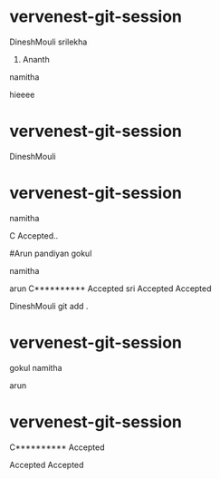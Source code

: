 # vervenest-git-session

DineshMouli
srilekha

1. Ananth

namitha

hieeee

# vervenest-git-session



DineshMouli


# vervenest-git-session



namitha

C Accepted..




#Arun pandiyan
gokul

namitha

arun
C********** Accepted
sri
 Accepted
 Accepted






DineshMouli
git add .


# vervenest-git-session
gokul
namitha

arun

# vervenest-git-session

C********** Accepted

 Accepted
 Accepted
